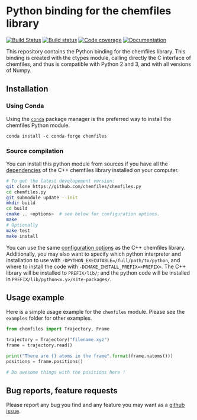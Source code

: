 # Python binding for the chemfiles library

[![Build Status](https://travis-ci.org/chemfiles/chemfiles.py.svg?branch=master)](https://travis-ci.org/chemfiles/chemfiles.py)
[![Build status](https://ci.appveyor.com/api/projects/status/hvkwj8rf59q5jyeg?svg=true)](https://ci.appveyor.com/project/Luthaf/chemfiles-py)
[![Code coverage](http://codecov.io/github/chemfiles/chemfiles.py/coverage.svg?branch=master)](http://codecov.io/github/chemfiles/chemfiles.py?branch=master)
[![Documentation](https://img.shields.io/badge/docs-latest-brightgreen.svg)](http://chemfiles.github.io/chemfiles.py/)


This repository contains the Python binding for the chemfiles library. This
binding is created with the ctypes module, calling directly the C interface of
chemfiles, and thus is compatible with Python 2 and 3, and with all versions of
Numpy.

## Installation

### Using Conda

Using the [`conda`](http://conda.pydata.org/docs/) package manager is the
preferred way to install the chemfiles Python module.

```
conda install -c conda-forge chemfiles
```

### Source compilation

You can install this python module from sources if you have all the
[dependencies][installation] of the C++ chemfiles library installed on your
computer.

```bash
# To get the latest developement version:
git clone https://github.com/chemfiles/chemfiles.py
cd chemfiles.py
git submodule update --init
mkdir build
cd build
cmake .. <options>  # see below for configuration options.
make
# Optionally
make test
make install
```

You can use the same [configuration options][installation] as the C++ chemfiles
library. Additionally, you may also want to specify which python interpreter and
installation to use with `-DPYTHON_EXECUTABLE=/full/path/to/python`, and where
to install the code with `-DCMAKE_INSTALL_PREFIX=<PREFIX>`. The C++ library will
be installed to `PREFIX/lib/`; and the python code will be installed in
`PREFIX/lib/python<x.y>/site-packages/`.

[installation]: http://chemfiles.readthedocs.org/en/latest/installation.html

## Usage example

Here is a simple usage example for the `chemfiles` module. Please see the
`examples` folder for other examples.

```python
from chemfiles import Trajectory, Frame

trajectory = Trajectory("filename.xyz")
frame = trajectory.read()

print("There are {} atoms in the frame".format(frame.natoms()))
positions = frame.positions()

# Do awesome things with the positions here !
```

## Bug reports, feature requests

Please report any bug you find and any feature you may want as a [github
issue](https://github.com/chemfiles/chemfiles.py/issues/new).
